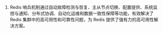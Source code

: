 1. Redis 哨兵机制通过自动故障检测与恢复、主从节点切换、配置提供、系统监控与通知、分布式协调、自动化运维和数据一致性保障等功能，有效解决了 Redis 集群中的高可用性和可靠性问题，为 Redis 提供了强有力的高可用性解决方案。